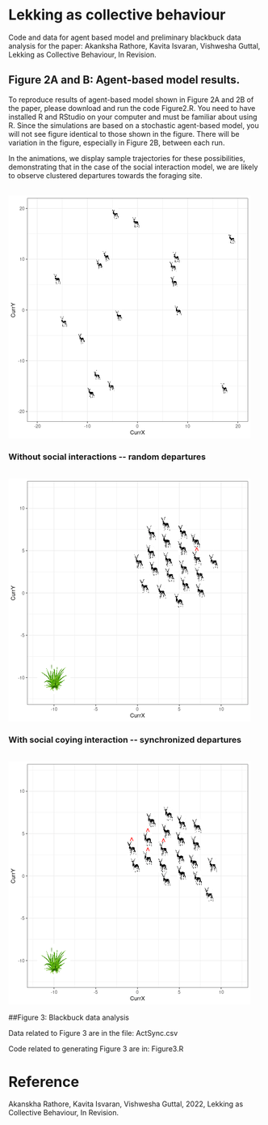 # Lekking as collective behaviour

Code and data for agent based model and preliminary blackbuck data analysis for the paper: Akanksha Rathore, Kavita Isvaran, Vishwesha Guttal, Lekking as Collective Behaviour, In Revision. 

## Figure 2A and B: Agent-based model results.

To reproduce results of agent-based model shown in Figure 2A and 2B of the paper, please download and run the code Figure2.R. You need to have installed R and RStudio on your computer and must be familiar about using R. Since the simulations are based on a stochastic agent-based model, you will not see figure identical to those shown in the figure. There will be variation in the figure, especially in Figure 2B, between each run. 

In the animations, we display sample trajectories for these possibilities, demonstrating that in the case of the social interaction model, we are likely to observe clustered departures towards the foraging site.

<br>
<img src="https://github.com/aakanksharathore/Lekking-Perspective/blob/main/lek_formation.gif" alt="Alt text" title="Lek formation model">
<br>

### Without social interactions -- random departures

<br>
<img src="https://github.com/aakanksharathore/Lekking-Perspective/blob/main/rs0.gif" alt="Alt text" title="Random departures - no social interation">
<br>

### With social coying interaction -- synchronized departures

<br>
<img src="https://github.com/aakanksharathore/Lekking-Perspective/blob/main/rs1.gif" alt="Alt text" title="Synchronised departures - copying among neighbours">
<br>

##Figure 3: Blackbuck data analysis

Data related to Figure 3 are in the file: ActSync.csv

Code related to generating Figure 3 are in: Figure3.R

# Reference

Akanskha Rathore, Kavita Isvaran, Vishwesha Guttal, 2022, Lekking as Collective Behaviour, In Revision. 



